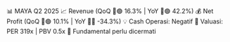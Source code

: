 📊 MAYA Q2 2025
📈 Revenue (QoQ 🔼🟢 16.3% | YoY 🔼🟢 42.2%)
💰 Net Profit (QoQ 🔼🟢 10.1% | YoY 🔻🔴 -34.3%)
💡 Cash Operasi: Negatif
🧮 Valuasi: PER 319x | PBV 0.5x
🧱 Fundamental perlu dicermati
